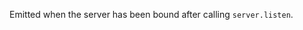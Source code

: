 <!-- YAML
added: v0.1.90
-->

Emitted when the server has been bound after calling `server.listen`.


